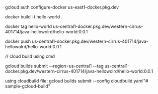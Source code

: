 
gcloud auth configure-docker us-east1-docker.pkg.dev

docker build -t hello-world .

docker tag hello-world us-central1-docker.pkg.dev/western-cirrus-401714/java-hellowolrd/hello-world:0.0.1

docker push us-central1-docker.pkg.dev/western-cirrus-401714/java-hellowolrd/hello-world:0.0.1


// cloud build using cmd

gcloud builds submit --region=us-central1 --tag us-central1-docker.pkg.dev/western-cirrus-401714/java-hellowolrd/hello-world:0.0.1


using cloudbuild file:
gcloud builds submit --config cloudbuild.yaml"# sample-gcloud-build" 
